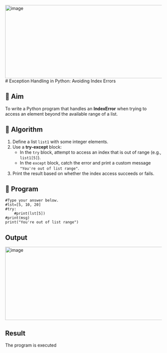 <img width="936" height="235" alt="image" src="https://github.com/user-attachments/assets/7653b142-2404-4e90-a9ec-c0304c69f05e" /># Exception Handling in Python: Avoiding Index Errors

## 🎯 Aim
To write a Python program that handles an **IndexError** when trying to access an element beyond the available range of a list.

## 🧠 Algorithm
1. Define a list `list1` with some integer elements.
2. Use a **try-except** block:
   - In the `try` block, attempt to access an index that is out of range (e.g., `list1[5]`).
   - In the `except` block, catch the error and print a custom message `"You're out of list range"`.
3. Print the result based on whether the index access succeeds or fails.

## 🧾 Program
```
#Type your answer below.
#lst=[5, 10, 20]
#try:
    #print(lst[5])
#print(msg)
print("You're out of list range")

```
## Output
<img width="936" height="235" alt="image" src="https://github.com/user-attachments/assets/53eee298-02e2-4819-80b2-76321b8a62e2" />

## Result
The program is executed
